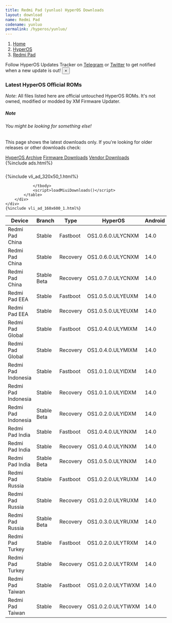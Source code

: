 ```yaml
---
title: Redmi Pad (yunluo) HyperOS Downloads
layout: download
name: Redmi Pad
codename: yunluo
permalink: /hyperos/yunluo/
---
```

<nav aria-label="breadcrumb">
    <ol class="breadcrumb">
        <li class="breadcrumb-item"><a href="/">Home</a></li>
        <li class="breadcrumb-item"><a href="/hyperos/">HyperOS</a></li>
        <li class="breadcrumb-item active" aria-current="page"><a href="/hyperos/yunluo/">Redmi Pad</a></li>
    </ol>
</nav>
<div class="alert alert-primary alert-dismissible fade show" role="alert">
    Follow HyperOS Updates Tracker on <a href="https://t.me/MIUIUpdatesTracker" class="alert-link">Telegram</a>
     or <a href="https://twitter.com/MiFwUpdater" class="alert-link">Twitter</a> to get notified when a new update is out!
    <button type="button" class="close" data-dismiss="alert" aria-label="Close">
        <span aria-hidden="true">&times;</span>
    </button>
</div>

### Latest HyperOS Official ROMs
*Note*: All files listed here are official untouched HyperOS ROMs. It's not owned, modified or modded by XM Firmware Updater.
<div class="card">
  <div class="card-body">
    <h5 class="card-title">Note</h5>
    <h6 class="card-subtitle mb-2 text-muted">You might be looking for something else!</h6>
    <p class="card-text">This page shows the latest downloads only.
     If you're looking for older releases or other downloads check:</p>
    <a href="/archive/hyperos/yunluo/" class="card-link">HyperOS Archive</a>
    <a href="/firmware/yunluo/" class="card-link">Firmware Downloads</a>
    <a href="/vendor/yunluo/" class="card-link">Vendor Downloads</a>
  </div>
</div>
{%include ads.html%}
<div class="row justify-content-center">
    <div class="col-10">
        <div class="table-responsive-md" style="margin-top: 25px;">
            {%include vli_ad_320x50_1.html%}
            <table id="miui" class="display dt-responsive nowrap compact table table-striped table-hover table-sm">
                <thead class="thead-dark">
                    <tr>
                        <th data-ref="device">Device</th>
                        <th data-ref="branch">Branch</th>
                        <th data-ref="type">Type</th>
                        <th data-ref="miui">HyperOS</th>
                        <th data-ref="android">Android</th>
                        <th data-ref="size">Size</th>
                        <th data-ref="size">Date</th>
                        <th data-ref="link">Link</th>
                    </tr>
                </thead>
                <tbody>
                <tr><td>Redmi Pad China</td><td>Stable</td><td>Fastboot</td><td>OS1.0.6.0.ULYCNXM</td><td>14.0</td><td>5.1 GB</td><td>2024-05-30</td><td><a href="/hyperos/yunluo/stable/OS1.0.6.0.ULYCNXM/">Download</a></td></tr>
<tr><td>Redmi Pad China</td><td>Stable</td><td>Recovery</td><td>OS1.0.6.0.ULYCNXM</td><td>14.0</td><td>4.3 GB</td><td>2024-06-11</td><td><a href="/hyperos/yunluo/stable/OS1.0.6.0.ULYCNXM/">Download</a></td></tr>
<tr><td>Redmi Pad China</td><td>Stable Beta</td><td>Recovery</td><td>OS1.0.7.0.ULYCNXM</td><td>14.0</td><td>4.3 GB</td><td>2024-09-12</td><td><a href="/hyperos/yunluo/stable beta/OS1.0.7.0.ULYCNXM/">Download</a></td></tr>
<tr><td>Redmi Pad EEA</td><td>Stable</td><td>Fastboot</td><td>OS1.0.5.0.ULYEUXM</td><td>14.0</td><td>4.7 GB</td><td>2024-08-05</td><td><a href="/hyperos/yunluo/stable/OS1.0.5.0.ULYEUXM/">Download</a></td></tr>
<tr><td>Redmi Pad EEA</td><td>Stable</td><td>Recovery</td><td>OS1.0.5.0.ULYEUXM</td><td>14.0</td><td>4.2 GB</td><td>2024-08-21</td><td><a href="/hyperos/yunluo/stable/OS1.0.5.0.ULYEUXM/">Download</a></td></tr>
<tr><td>Redmi Pad Global</td><td>Stable</td><td>Fastboot</td><td>OS1.0.4.0.ULYMIXM</td><td>14.0</td><td>4.8 GB</td><td>2024-07-26</td><td><a href="/hyperos/yunluo/stable/OS1.0.4.0.ULYMIXM/">Download</a></td></tr>
<tr><td>Redmi Pad Global</td><td>Stable</td><td>Recovery</td><td>OS1.0.4.0.ULYMIXM</td><td>14.0</td><td>4.2 GB</td><td>2024-08-03</td><td><a href="/hyperos/yunluo/stable/OS1.0.4.0.ULYMIXM/">Download</a></td></tr>
<tr><td>Redmi Pad Indonesia</td><td>Stable</td><td>Fastboot</td><td>OS1.0.1.0.ULYIDXM</td><td>14.0</td><td>4.8 GB</td><td>2024-02-20</td><td><a href="/hyperos/yunluo/stable/OS1.0.1.0.ULYIDXM/">Download</a></td></tr>
<tr><td>Redmi Pad Indonesia</td><td>Stable</td><td>Recovery</td><td>OS1.0.1.0.ULYIDXM</td><td>14.0</td><td>4.2 GB</td><td>2024-03-25</td><td><a href="/hyperos/yunluo/stable/OS1.0.1.0.ULYIDXM/">Download</a></td></tr>
<tr><td>Redmi Pad Indonesia</td><td>Stable Beta</td><td>Recovery</td><td>OS1.0.2.0.ULYIDXM</td><td>14.0</td><td>4.2 GB</td><td>2024-09-12</td><td><a href="/hyperos/yunluo/stable beta/OS1.0.2.0.ULYIDXM/">Download</a></td></tr>
<tr><td>Redmi Pad India</td><td>Stable</td><td>Fastboot</td><td>OS1.0.4.0.ULYINXM</td><td>14.0</td><td>4.5 GB</td><td>2024-06-07</td><td><a href="/hyperos/yunluo/stable/OS1.0.4.0.ULYINXM/">Download</a></td></tr>
<tr><td>Redmi Pad India</td><td>Stable</td><td>Recovery</td><td>OS1.0.4.0.ULYINXM</td><td>14.0</td><td>4.1 GB</td><td>2024-06-14</td><td><a href="/hyperos/yunluo/stable/OS1.0.4.0.ULYINXM/">Download</a></td></tr>
<tr><td>Redmi Pad India</td><td>Stable Beta</td><td>Recovery</td><td>OS1.0.5.0.ULYINXM</td><td>14.0</td><td>4.1 GB</td><td>2024-09-12</td><td><a href="/hyperos/yunluo/stable beta/OS1.0.5.0.ULYINXM/">Download</a></td></tr>
<tr><td>Redmi Pad Russia</td><td>Stable</td><td>Fastboot</td><td>OS1.0.2.0.ULYRUXM</td><td>14.0</td><td>5.0 GB</td><td>2024-06-07</td><td><a href="/hyperos/yunluo/stable/OS1.0.2.0.ULYRUXM/">Download</a></td></tr>
<tr><td>Redmi Pad Russia</td><td>Stable</td><td>Recovery</td><td>OS1.0.2.0.ULYRUXM</td><td>14.0</td><td>4.1 GB</td><td>2024-06-20</td><td><a href="/hyperos/yunluo/stable/OS1.0.2.0.ULYRUXM/">Download</a></td></tr>
<tr><td>Redmi Pad Russia</td><td>Stable Beta</td><td>Recovery</td><td>OS1.0.3.0.ULYRUXM</td><td>14.0</td><td>4.1 GB</td><td>2024-09-12</td><td><a href="/hyperos/yunluo/stable beta/OS1.0.3.0.ULYRUXM/">Download</a></td></tr>
<tr><td>Redmi Pad Turkey</td><td>Stable</td><td>Fastboot</td><td>OS1.0.2.0.ULYTRXM</td><td>14.0</td><td>4.6 GB</td><td>2024-08-05</td><td><a href="/hyperos/yunluo/stable/OS1.0.2.0.ULYTRXM/">Download</a></td></tr>
<tr><td>Redmi Pad Turkey</td><td>Stable</td><td>Recovery</td><td>OS1.0.2.0.ULYTRXM</td><td>14.0</td><td>4.1 GB</td><td>2024-08-14</td><td><a href="/hyperos/yunluo/stable/OS1.0.2.0.ULYTRXM/">Download</a></td></tr>
<tr><td>Redmi Pad Taiwan</td><td>Stable</td><td>Fastboot</td><td>OS1.0.2.0.ULYTWXM</td><td>14.0</td><td>4.6 GB</td><td>2024-08-05</td><td><a href="/hyperos/yunluo/stable/OS1.0.2.0.ULYTWXM/">Download</a></td></tr>
<tr><td>Redmi Pad Taiwan</td><td>Stable</td><td>Recovery</td><td>OS1.0.2.0.ULYTWXM</td><td>14.0</td><td>4.0 GB</td><td>2024-08-14</td><td><a href="/hyperos/yunluo/stable/OS1.0.2.0.ULYTWXM/">Download</a></td></tr>

                </tbody>
                <script>loadMiuiDownloads()</script>
            </table>
        </div>
    </div>
    {%include vli_ad_160x600_1.html%}
</div>
